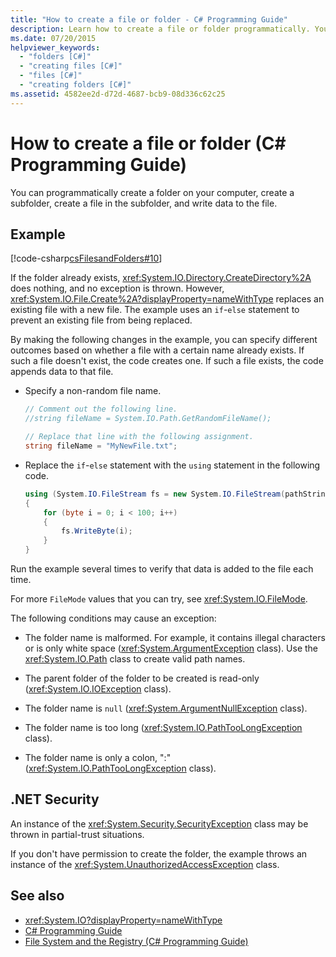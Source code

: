 ```yaml
---
title: "How to create a file or folder - C# Programming Guide"
description: Learn how to create a file or folder programmatically. You can create a folder, a subfolder, a file in the subfolder, and write data to that file.
ms.date: 07/20/2015
helpviewer_keywords: 
  - "folders [C#]"
  - "creating files [C#]"
  - "files [C#]"
  - "creating folders [C#]"
ms.assetid: 4582ee2d-d72d-4687-bcb9-08d336c62c25
---
```

# How to create a file or folder (C# Programming Guide)
You can programmatically create a folder on your computer, create a subfolder, create a file in the subfolder, and write data to the file.  
  
## Example  
 [!code-csharp[csFilesandFolders#10](~/samples/snippets/csharp/VS_Snippets_VBCSharp/csFilesAndFolders/CS/FileIteration.cs#10)]  
  
 If the folder already exists, <xref:System.IO.Directory.CreateDirectory%2A> does nothing, and no exception is thrown. However, <xref:System.IO.File.Create%2A?displayProperty=nameWithType> replaces an existing file with a new file. The example uses an `if`-`else` statement to prevent an existing file from being replaced.  
  
 By making the following changes in the example, you can specify different outcomes based on whether a file with a certain name already exists. If such a file doesn't exist, the code creates one. If such a file exists, the code appends data to that file.  
  
- Specify a non-random file name.  
  
    ```csharp  
    // Comment out the following line.  
    //string fileName = System.IO.Path.GetRandomFileName();  
  
    // Replace that line with the following assignment.  
    string fileName = "MyNewFile.txt";  
    ```  
  
- Replace the `if`-`else` statement with the `using` statement in the following code.  
  
    ```csharp  
    using (System.IO.FileStream fs = new System.IO.FileStream(pathString, FileMode.Append))
    {  
        for (byte i = 0; i < 100; i++)  
        {  
            fs.WriteByte(i);  
        }  
    }  
    ```  
  
 Run the example several times to verify that data is added to the file each time.  
  
 For more `FileMode` values that you can try, see <xref:System.IO.FileMode>.  
  
 The following conditions may cause an exception:  
  
- The folder name is malformed. For example, it contains illegal characters or is only white space (<xref:System.ArgumentException> class). Use the <xref:System.IO.Path> class to create valid path names.  
  
- The parent folder of the folder to be created is read-only (<xref:System.IO.IOException> class).  
  
- The folder name is `null` (<xref:System.ArgumentNullException> class).  
  
- The folder name is too long (<xref:System.IO.PathTooLongException> class).  
  
- The folder name is only a colon, ":" (<xref:System.IO.PathTooLongException> class).  
  
## .NET Security  
 An instance of the <xref:System.Security.SecurityException> class may be thrown in partial-trust situations.  
  
 If you don't have permission to create the folder, the example throws an instance of the <xref:System.UnauthorizedAccessException> class.  
  
## See also

- <xref:System.IO?displayProperty=nameWithType>
- [C# Programming Guide](../index.md)
- [File System and the Registry (C# Programming Guide)](./index.md)
